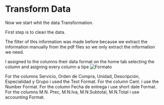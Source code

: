   # Transform Data
  
Now we start whit the data Transformation.

First step is to clean the data.

The filter of this information was made before because we extract the information manually from the pdf files so we only extract the information we need.

I assigned to the columns their data format on the home tab selecting the column and asigning every column a tipe
![Formato](https://github.com/ReneMtz0422/Data-Analysis-Test/assets/158523436/72a87b8b-8eea-4c6d-aa12-22636e76a68a)


For the columns Servicio, Orden de Compra, Unidad, Descripción, Especialidad y Grupo i used the Text Format.
For the column Cant. i use the Number Format.
For the column Fecha de entrega i use short date Format.
For the columns M.N. Prec, M.N.Iva, M.N.Subtotal, M.N.Total i use accounting Format.

